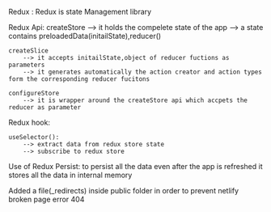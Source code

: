 Redux :
    Redux is state Management  library 

Redux Api:
    createStore
        --> it holds the compelete state of the app
        --> a state contains preloadedData(initailState),reducer()

    createSlice
        --> it accepts initailState,object of reducer fuctions as parameters
        --> it generates automatically the action creator and action types form the corresponding reducer fucitons

    configureStore
        --> it is wrapper around the createStore api which accpets the reducer as parameter 

Redux hook:

    useSelector():
        --> extract data from redux store state
        --> subscribe to redux store 
    
Use of Redux Persist:
    to persist all the data even after the app is refreshed 
    it stores all the data in internal memory

Added a file(_redirects) inside public folder in order to prevent netlify broken page error 404